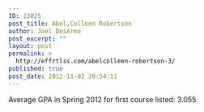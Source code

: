 ```yaml
---
ID: 13025
post_title: Abel,Colleen Robertson
author: Joel DesArmo
post_excerpt: ""
layout: post
permalink: >
  http://effrtlss.com/abelcolleen-robertson-3/
published: true
post_date: 2012-11-02 20:54:11
---
```

<p>Average GPA in Spring 2012 for first course listed: 3.055</p>